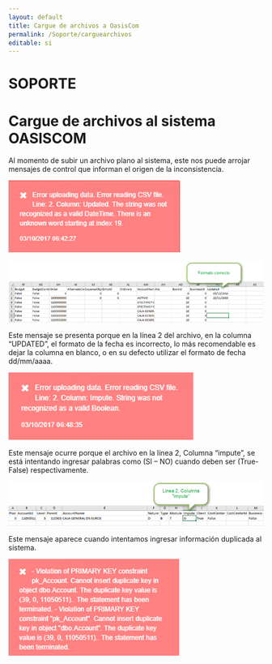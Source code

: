 ```yaml
---
layout: default
title: Cargue de archivos a OasisCom
permalink: /Soporte/carguearchivos
editable: si
---
```


# SOPORTE

# Cargue de archivos al sistema OASISCOM

Al momento de subir un archivo plano al sistema, este nos puede arrojar mensajes de control que informan el origen de la inconsistencia.  


![](archivo.png)


![](archivo1.png)


Este mensaje se presenta porque en la línea 2 del archivo, en la columna “UPDATED”, el formato de la fecha es incorrecto, lo más recomendable es dejar la columna en blanco, o en su defecto utilizar el formato de fecha dd/mm/aaaa.  


![](archivo2.png)


Este mensaje ocurre porque el archivo en la línea 2, Columna “impute”, se está intentando ingresar palabras como (SI – NO) cuando deben ser (True-False) respectivamente.  


![](archivo3.png)


Este mensaje aparece cuando intentamos ingresar información duplicada al sistema.  

![](archivo4.png)




